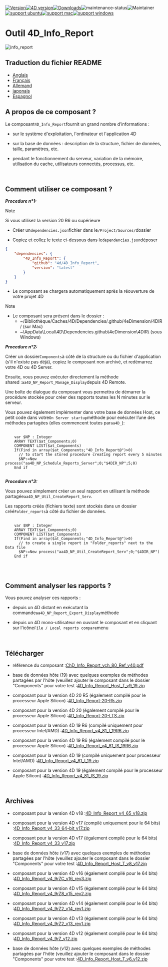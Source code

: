[![Version](https://img.shields.io/endpoint?url=https://gist.githubusercontent.com/CGareau/dd2aa26e5b6c4152e80e7d3d09f2486a/raw/release_inforeport.json)](https://github.com/4eDimension/4DIR/releases/latest/)[![4D version](https://img.shields.io/endpoint?url=https://gist.githubusercontent.com/CGareau/dd2aa26e5b6c4152e80e7d3d09f2486a/raw/version_4dir.json)](<>)[![Downloads](https://img.shields.io/github/downloads/4eDimension/4DIR/total.svg)](https://GitHub.com/4eDimension/4DIR/releases/latest/)![maintenance-status](https://img.shields.io/badge/maintenance-actively--developed-brightgreen.svg)![Maintainer](https://img.shields.io/badge/maintainer-ThomasSchlumberger-blue)<br>[![support ubuntu](https://img.shields.io/badge/ubuntu-E95420.svg?style=flat-square&logo=ubuntu&labelColor=E95420&logoColor=white)](<>)[![support mac](https://img.shields.io/badge/macOS-000000.svg?style=flat-square&logo=apple&labelColor=000000&logoColor=white)](<>)[![support windows](https://img.shields.io/badge/windows-0078D6.svg?style=flat-square&logo=MODX&logoColor=white)](<>)

# Outil 4D_Info_Report

![info_report](https://github.com/4eDimension/4DIR/blob/main/images/4DIR.png)

## Traduction du fichier README

-   [Anglais](README.md)
-   [Français](README.fr.md)
-   [Allemand](README.de.md)
-   [japonais](README.ja.md)
-   [Espagnol](README.es.md)

## A propos de ce composant ?

Le composant`4D_Info_Report`fournit un grand nombre d’informations :

-   sur le système d'exploitation, l'ordinateur et l'application 4D

-   sur la base de données : description de la structure, fichier de données, taille, paramètres, etc.

-   pendant le fonctionnement du serveur, variation de la mémoire, utilisation du cache, utilisateurs connectés, processus, etc.

<br>

## Comment utiliser ce composant ?

**_Procedure n°1:_**

> [!NOTE]
> Si vous utilisez la version 20 R6 ou supérieure

-   Créer un`dependencies.json`fichier dans le`/Project/Sources/`dossier

-   Copiez et collez le texte ci-dessous dans le`dependencies.json`déposer

```json
{
	"dependencies": {
		"4D_Info_Report": {
			"github": "4d/4D_Info_Report",
			"version": "latest"
		}
	}
}
```

-   Le composant se chargera automatiquement après la réouverture de votre projet 4D

> [!NOTE]
>
> -   Le composant sera présent dans le dossier :
>     -   ~/Bibliothèque/Caches/4D/Dependencies/.github/4eDimension/4DIR/ (sur Mac)
>     -   ~\\AppData\\Local\\4D\\Dependencies.github\\4eDimension\\4DIR\\ (sous Windows)

**_Procedure n°2:_**

Créer un dossier`Components`à côté de la structure ou du fichier d'application (s'il n'existe pas déjà), copiez le composant non archivé, et redémarrez votre 4D ou 4D Server.

Ensuite, vous pouvez exécuter directement la méthode shared :`aa4D_NP_Report_Manage_Display`depuis 4D Remote.

Une boîte de dialogue du composant vous permettra de démarrer la procédure stockée pour créer des rapports toutes les N minutes sur le serveur.

Vous pouvez également implémenter dans votre base de données Host, ce petit code dans votre`On Server startup`méthode pour exécuter l’une des méthodes partagées (elles commencent toutes par`aa4D_`):

<pre>
  <code class="4d">
    var $NP : Integer
    ARRAY TEXT($at_Components;0)
    COMPONENT LIST($at_Components)
    If(Find in array($at_Components;"4D_Info_Report@")>0)
      // to start the stored procedure creating report every 5 minutes
      $NP:=New process("aa4D_NP_Schedule_Reports_Server";0;"$4DIR_NP";5;0)
    End if
   </code>
</pre>

**_Procedure n°3:_**

Vous pouvez simplement créer un seul rapport en utilisant la méthode partagée`aa4D_NP_Util_CreateReport_Serv`.

Les rapports créés (fichiers texte) sont stockés dans un dossier créé`Folder_reports`à côté du fichier de données.

<pre>
  <code class="4d">
    var $NP : Integer
    ARRAY TEXT($at_Components;0)
    COMPONENT LIST($at_Components)
    If(Find in array($at_Components;"4D_Info_Report@")>0)
      // to create a single report in "Folder_reports" next to the Data file
      $NP:=New process("aa4D_NP_Util_CreateReport_Serv";0;"$4DIR_NP")
    End if
    </code>
</pre>

<br>

## Comment analyser les rapports ?

Vous pouvez analyser ces rapports :

-   depuis un 4D distant en exécutant la commande`aa4D_NP_Report_Export_Display`méthode

-   depuis un 4D mono-utilisateur en ouvrant le composant et en cliquant sur l'icône`File / Local reports compare`menu

<br>

## Télécharger

-   référence du composant :[ChD_Info_Report_vch_80_Ref_v40.pdf](https://github.com/4eDimension/4DIR/releases/latest/download/4D_Info_Report_v4_80_Ref_v40.pdf)

-   base de données hôte (19) avec quelques exemples de méthodes partagées par l'hôte (veuillez ajouter le composant dans le dossier "Components" pour votre test :[4D_Info_Report_Host_T_v9_19.zip](https://github.com/4eDimension/4DIR/releases/latest/download/4D_Info_Report_Host_T_v9_19.zip)

-   composant pour la version 4D 20 R5 (également compilé pour le processeur Apple Silicon) :[4D_Info_Report-20-R5.zip](https://github.com/4eDimension/4DIR/releases/latest/download/4D_Info_Report-20-R5.zip)

-   composant pour la version 4D 20 (également compilé pour le processeur Apple Silicon) :[4D_Info_Report-20-LTS.zip](https://github.com/4eDimension/4DIR/releases/latest/download/4D_Info_Report-20-LTS.zip)

-   composant pour la version 4D 19 R6 (compilé uniquement pour processeur Intel/AMD) :[4D_Info_Report_v4_81_I_19R6.zip](https://github.com/4eDimension/4DIR/releases/latest/download/4D_Info_Report_v4_81_I_19R6.zip)

-   composant pour la version 4D 19 R6 (également compilé pour le processeur Apple Silicon) :[4D_Info_Report_v4_81_IS_19R6.zip](https://github.com/4eDimension/4DIR/releases/latest/download/4D_Info_Report_v4_81_IS_19R6.zip)

-   composant pour la version 4D 19 (compilé uniquement pour processeur Intel/AMD) :[4D_Info_Report_v4_81_I_19.zip](https://github.com/4eDimension/4DIR/releases/latest/download/4D_Info_Report_v4_81_I_19.zip)

-   composant pour la version 4D 19 (également compilé pour le processeur Apple Silicon) :[4D_Info_Report_v4_81_IS_19.zip](https://github.com/4eDimension/4DIR/releases/latest/download/4D_Info_Report_v4_81_IS_19.zip)

<br>

## Archives

-   composant pour la version 4D v18 :[4D_Info_Report_v4_65_v18.zip](https://github.com/4eDimension/4DIR/releases/latest/download/4D_Info_Report_v4_65_v18.zip)

-   composant pour la version 4D v17 (compilé uniquement pour le 64 bits) :[4D_Info_Report_v4_33_64-bit_v17.zip](https://github.com/4eDimension/4DIR/releases/latest/download/4D_Info_Report_v4_33_64-bit_v17.zip)

-   composant pour la version 4D v17 (également compilé pour le 64 bits) :[4D_Info_Report_v4_33_v17.zip](https://github.com/4eDimension/4DIR/releases/latest/download/4D_Info_Report_v4_33_v17.zip)

-   base de données hôte (v17) avec quelques exemples de méthodes partagées par l'hôte (veuillez ajouter le composant dans le dossier "Components" pour votre test :[4D_Info_Report_Host_T_v8_v17.zip](https://github.com/4eDimension/4DIR/releases/latest/download/4D_Info_Report_Host_T_v8_v17.zip)

-   composant pour la version 4D v16 (également compilé pour le 64 bits) :[4D_Info_Report_v4_9rZC_v16_rev3.zip](https://github.com/4eDimension/4DIR/releases/latest/download/4D_Info_Report_v4_9rZC_v16_rev3.zip)

-   composant pour la version 4D v15 (également compilé pour le 64 bits) :[4D_Info_Report_v4_9rZ8_v15_rev2.zip](https://github.com/4eDimension/4DIR/releases/latest/download/4D_Info_Report_v4_9rZ8_v15_rev2.zip)

-   composant pour la version 4D v14 (également compilé pour le 64 bits) :[4D_Info_Report_v4_9rZ2_v14_rev1.zip](https://github.com/4eDimension/4DIR/releases/latest/download/4D_Info_Report_v4_9rZ2_v14_rev1.zip)

-   composant pour la version 4D v13 (également compilé pour le 64 bits) :[4D_Info_Report_v4_9rZ2_v13_rev1.zip](https://github.com/4eDimension/4DIR/releases/latest/download/4D_Info_Report_v4_9rZ2_v13_rev1.zip)

-   composant pour la version 4D v12 (également compilé pour le 64 bits) :[4D_Info_Report_v4_9rZ_v12.zip](https://github.com/4eDimension/4DIR/releases/latest/download/4D_Info_Report_v4_9rZ_v12.zip)

-   base de données hôte (v12) avec quelques exemples de méthodes partagées par l'hôte (veuillez ajouter le composant dans le dossier "Components" pour votre test :[4D_Info_Report_Host_T_v6_v12.zip](https://github.com/4eDimension/4DIR/releases/latest/download/4D_Info_Report_Host_T_v6_v12.zip)
